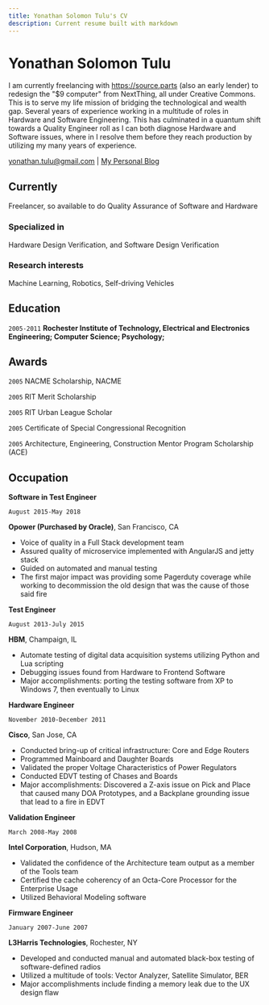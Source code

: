 ```yaml
---
title: Yonathan Solomon Tulu's CV
description: Current resume built with markdown
---
```

<!--more-->
# Yonathan Solomon Tulu
I am currently freelancing with https://source.parts (also an early lender) to redesign the "$9 computer" from NextThing, all under Creative Commons. This is to serve my life mission of bridging the technological and wealth gap. Several years of experience working in a multitude of roles in Hardware and Software Engineering. This has culminated in a quantum shift towards a Quality Engineer roll as I can both diagnose Hardware and Software issues, where in I resolve them before they reach production by utilizing my many years of experience.

<div id="webaddress">
<a href="yonathan.tulu@gmail.com">yonathan.tulu@gmail.com</a>
| <a href="https://tuluco.com">My Personal Blog</a>
</div>


## Currently
Freelancer, so available to do Quality Assurance of Software and Hardware

### Specialized in

Hardware Design Verification, and Software Design Verification


### Research interests

Machine Learning, Robotics, Self-driving Vehicles


## Education

`2005-2011`
__Rochester Institute of Technology, Electrical and Electronics Engineering; Computer Science; Psychology;__



## Awards

`2005`
NACME Scholarship, NACME

`2005` 
RIT Merit Scholarship

`2005`
RIT Urban League Scholar

`2005` 
Certificate of Special Congressional Recognition

`2005`
Architecture, Engineering, Construction Mentor Program Scholarship (ACE)

## Occupation

__Software in Test Engineer__

`August 2015-May 2018`

__Opower (Purchased by Oracle)__, San Francisco, CA

- Voice of quality in a Full Stack development team 
- Assured quality of microservice implemented with AngularJS and jetty stack
- Guided on automated and manual testing
- The first major impact was providing some Pagerduty coverage while working to decommission the old design that was the cause of those said fire

__Test Engineer__

`August 2013-July 2015`

__HBM__, Champaign, IL

- Automate testing of digital data acquisition systems utilizing Python and Lua scripting
- Debugging issues found from Hardware to Frontend Software
- Major accomplishments: porting the testing software from XP to Windows 7, then eventually to Linux

__Hardware Engineer__

`November 2010-December 2011`

__Cisco__, San Jose, CA

- Conducted bring-up of critical infrastructure: Core and Edge Routers
- Programmed Mainboard and Daughter Boards
- Validated the proper Voltage Characteristics of Power Regulators
- Conducted EDVT testing of Chases and Boards
- Major accomplishments: Discovered a Z-axis issue on Pick and Place that caused many DOA Prototypes, and a Backplane grounding issue that lead to a fire in EDVT

__Validation Engineer__

`March 2008-May 2008`

__Intel Corporation__, Hudson, MA

- Validated the confidence of the Architecture team output as a member of the Tools team
- Certified the cache coherency of an Octa-Core Processor for the Enterprise Usage
- Utilized Behavioral Modeling software

__Firmware Engineer__

`January 2007-June 2007`

__L3Harris Technologies__, Rochester, NY

- Developed and conducted manual and automated black-box testing of software-defined radios 
- Utilized a multitude of tools: Vector Analyzer, Satellite Simulator, BER 
- Major accomplishments include finding a memory leak due to the UX design flaw




<!-- ### Footer

Last updated: November 2022 -->


